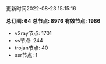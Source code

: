 更新时间2022-08-23 15:15:16

**总订阅: 64**
**总节点: 8976**
**有效节点: 1986**
- v2ray节点: 1701
- ss节点: 244
- trojan节点: 40
- ssr节点: 1
